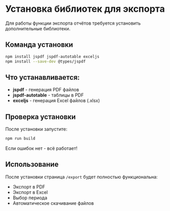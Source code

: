 # Установка библиотек для экспорта

Для работы функции экспорта отчётов требуется установить дополнительные библиотеки.

## Команда установки

```bash
npm install jspdf jspdf-autotable exceljs
npm install --save-dev @types/jspdf
```

## Что устанавливается:

- **jspdf** - генерация PDF файлов
- **jspdf-autotable** - таблицы в PDF
- **exceljs** - генерация Excel файлов (.xlsx)

## Проверка установки

После установки запустите:

```bash
npm run build
```

Если ошибок нет - всё работает!

## Использование

После установки страница `/export` будет полностью функциональна:
- Экспорт в PDF
- Экспорт в Excel
- Выбор периода
- Автоматическое скачивание файлов
